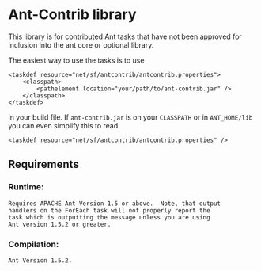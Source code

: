 # Ant-Contrib library

This library is for contributed Ant tasks that have
not been approved for inclusion into the ant core or
optional library.

The easiest way to use the tasks is to use

    <taskdef resource="net/sf/antcontrib/antcontrib.properties">
        <classpath>
            <pathelement location="your/path/to/ant-contrib.jar" />
        </classpath>
    </taskdef>

in your build file.  If `ant-contrib.jar` is on your `CLASSPATH` or in
`ANT_HOME/lib` you can even simplify this to read

    <taskdef resource="net/sf/antcontrib/antcontrib.properties" />

## Requirements

### Runtime:

	Requires APACHE Ant Version 1.5 or above.  Note, that output
	handlers on the ForEach task will not properly report the
	task which is outputting the message unless you are using
	Ant version 1.5.2 or greater.

### Compilation:

	Ant Version 1.5.2.
